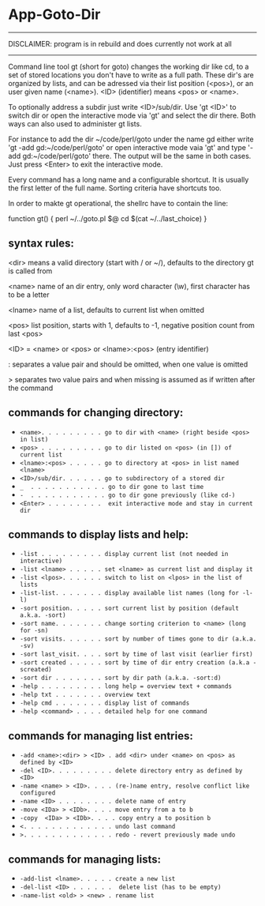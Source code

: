 
# App-Goto-Dir

- - -

DISCLAIMER: program is in rebuild and does currently not work at all

- - -

  Command line tool gt (short for goto) changes the working dir like cd,
  to a set of stored locations you don't have to write as a full path.
  These dir's are organized by lists, and can be adressed via their
  list position (&lt;pos>), or an user given name (&lt;name>).
  &lt;ID> (identifier) means &lt;pos> or &lt;name>.

  To optionally address a subdir just write &lt;ID>/sub/dir.
  Use 'gt &lt;ID>' to switch dir or open the interactive mode via 'gt' and
  select the dir there. Both ways can also used to administer gt lists.

  For instance to add the dir \~/code/perl/goto under the name gd either
  write 'gt -add gd:\~/code/perl/goto' or open interactive mode vaia 'gt'
  and type '-add gd:\~/code/perl/goto' there. The output will be the same in both
  cases. Just press &lt;Enter> to exit the interactive mode.

  Every command has a long name and a configurable shortcut.
  It is usually the first letter of the full name. 
  Sorting criteria have shortcuts too.
  
  In order to makte gt operational, the shellrc have to contain the line:

  function gt() { perl ~/../goto.pl \$@ cd $\(cat ~/../last_choice) }

## syntax rules:


&lt;dir> means a valid directory (start with / or ~/), defaults to the directory gt is called from

&lt;name> name of an dir entry, only word character (\w), first character has to be a letter

&lt;lname> name of a list, defaults to current list when omitted

&lt;pos> list position, starts with 1, defaults to -1, negative position count from last &lt;pos>

&lt;ID> = &lt;name> or &lt;pos> or &lt;lname>:&lt;pos> (entry identifier)

: separates a value pair and should be omitted, when one value is omitted

&gt; separates two value pairs and when missing is assumed as if written after the command


## commands for changing directory:

- `<name>. . . . . . . . . go to dir with <name> (right beside <pos> in list)`
- `<pos> . . . . . . . . . go to dir listed on <pos> (in []) of current list`
- `<lname>:<pos> . . . . . go to directory at <pos> in list named <lname>`
- `<ID>/sub/dir. . . . . . go to subdirectory of a stored dir`
- `_  . . . . . . . . . . . go to dir gone to last time`
- `-  . . . . . . . . . . . go to dir gone previously (like cd-)`
- `<Enter> . . . . . . . .  exit interactive mode and stay in current dir`

## commands to display lists and help:
- `-list . . . . . . . . . display current list (not needed in interactive)`
- `-list <lname> . . . . . set <lname> as current list and display it`
- `-list <lpos>. . . . . . switch to list on <lpos> in the list of lists`
- `-list-list. . . . . . . display available list names (long for -l-l)`
- `-sort position. . . . . sort current list by position (default a.k.a. -sort)`
- `-sort name. . . . . . . change sorting criterion to <name> (long for -sn)`
- `-sort visits. . . . . . sort by number of times gone to dir (a.k.a. -sv)`
- `-sort last_visit. . . . sort by time of last visit (earlier first)`
- `-sort created . . . . . sort by time of dir entry creation (a.k.a -screated)`
- `-sort dir . . . . . . . sort by dir path (a.k.a. -sort:d)`
- `-help . . . . . . . . . long help = overview text + commands`
- `-help txt . . . . . . . overview text`
- `-help cmd . . . . . . . display list of commands`
- `-help <command> . . . . detailed help for one command`

## commands for managing list entries:

                
- `-add <name>:<dir> > <ID> . add <dir> under <name> on <pos> as defined by <ID>`
- `-del <ID>. . . . . . . . . delete directory entry as defined by <ID>`
- `-name <name> > <ID>. . . . (re-)name entry, resolve conflict like configured`
- `-name <ID> . . . . . . . . delete name of entry`
- `-move <IDa> > <IDb>. . . . move entry from a to b`
- `-copy  <IDa> > <IDb>. . . . copy entry a to position b`
- `<. . . . . . . . . . . . . undo last command`
- `>. . . . . . . . . . . . . redo - revert previously made undo`



## commands for managing lists:

- `-add-list <lname>. . . . . create a new list`
- `-del-list <ID> . . . . . .  delete list (has to be empty)`
- `-name-list <old> > <new> . rename list`


